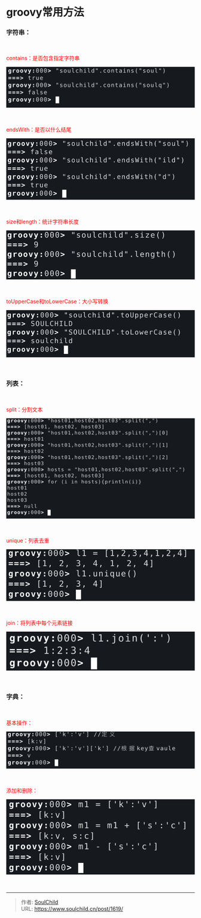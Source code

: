 # groovy常用方法

<!--more-->
<h3>字符串：</h3>
&nbsp;

<span style="color: #ff0000;">contains：是否包含指定字符串</span>

<img src="images/1d8508380caa8681e6cf3c65f75d9016.png" />

&nbsp;

<span style="color: #ff0000;">endsWith：是否以什么结尾</span>

<img src="images/f9e19d1574f4083ba5cdf0c84b4f83aa.png" />

&nbsp;

<span style="color: #ff0000;">size和length：统计字符串长度</span>

<img src="images/3ecb652e315bf397f5d06f01e38a882d.png" />

&nbsp;

<span style="color: #ff0000;">toUpperCase和toLowerCase：大小写转换</span>

<img src="images/f304a80a596ac4a6a05b474c30e5e583.png" />

&nbsp;
<h3><strong>列表：</strong></h3>
&nbsp;

<span style="color: #ff0000;">split：分割文本</span>

<img src="images/9017ae55af1d2a0bc260a042db5a93ad.png" />

&nbsp;

<span style="color: #ff0000;">unique：列表去重</span>

<img src="images/1422662660852808ed678195b3bb94d8.png" />

&nbsp;

<span style="color: #ff0000;">join：将列表中每个元素链接</span>

<img src="images/bac2471f317addd125ca6aa1655b60af.png" />

&nbsp;
<h3>字典：</h3>
&nbsp;

<span style="color: #ff0000;">基本操作：</span>

<img src="images/4239bcf777fd4f2a524a43612ace7107.png" />

&nbsp;

<span style="color: #ff0000;">添加和删除：</span>

<img src="images/cfcebbd66ec4e8539ea8c143e345c794.png" />

&nbsp;


---

> 作者: [SoulChild](https://www.soulchild.cn)  
> URL: https://www.soulchild.cn/post/1619/  

